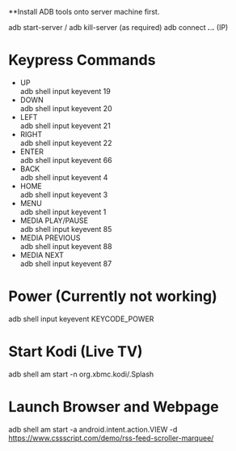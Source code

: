 **Install ADB tools onto server machine first.

adb start-server  /  adb kill-server (as required)
adb connect ***.***.***.*** (IP)

# Keypress Commands

* UP    
adb shell input keyevent 19
* DOWN    
adb shell input keyevent 20
* LEFT    
adb shell input keyevent 21
* RIGHT    
adb shell input keyevent 22
* ENTER    
adb shell input keyevent 66
* BACK    
adb shell input keyevent 4
* HOME    
adb shell input keyevent 3
* MENU    
adb shell input keyevent 1
* MEDIA PLAY/PAUSE    
adb shell input keyevent 85
* MEDIA PREVIOUS     
adb shell input keyevent 88
* MEDIA NEXT     
adb shell input keyevent 87

# Power (Currently not working)
adb shell input keyevent KEYCODE_POWER

# Start Kodi (Live TV)
adb shell am start -n org.xbmc.kodi/.Splash

# Launch Browser and Webpage
adb shell am start -a android.intent.action.VIEW -d https://www.cssscript.com/demo/rss-feed-scroller-marquee/
